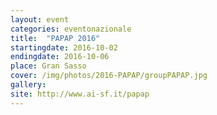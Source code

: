 ```yaml
---
layout: event
categories: eventonazionale
title:  "PAPAP 2016"
startingdate: 2016-10-02
endingdate: 2016-10-06
place: Gran Sasso
cover: /img/photos/2016-PAPAP/groupPAPAP.jpg
gallery: 
site: http://www.ai-sf.it/papap
---
```


